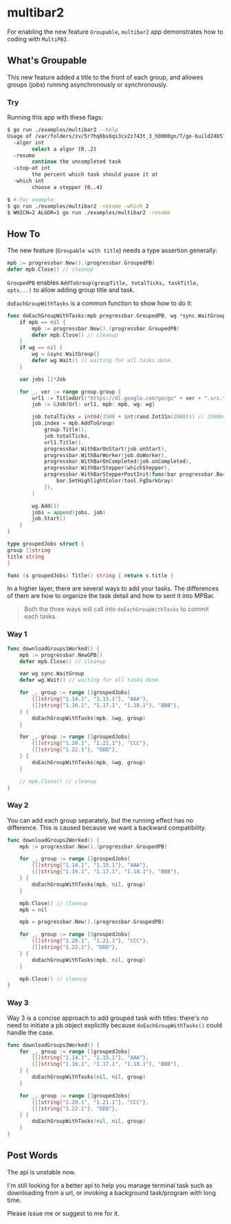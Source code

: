 # multibar2

For enabling the new feature `Groupable`, `multibar2` app demonstrates how to coding with `MultiPB2`.

## What's Groupable

This new feature added a title to the front of each group, and allowes groups (jobs) running asynchronously or synchronously.

### Try

Running this app with these flags:

```bash
$ go run ./examples/multibar2 --help
Usage of /var/folders/zv/5r7hq8bs6qs3cx2z743t_3_h0000gn/T/go-build2485759846/b001/exe/multibar2:
  -algor int
        select a algor (0..2)
  -resume
        continue the uncompleted task
  -stop-at int
        the percent which task should puase it at
  -which int
        choose a stepper (0..4)

$ # For example:
$ go run ./examples/multibar2 -resume -which 2
$ WHICH=2 ALGOR=1 go run ./examples/multibar2 -resume
```

## How To

The new feature (`Groupable with title`) needs a type assertion generally:

```go
mpb := progressbar.New().(progressbar.GroupedPB)
defer mpb.Close() // cleanup
```

`GroupedPB` enables `AddToGroup(groupTitle, totalTicks, taskTitle, opts...)` to allow adding group title and task.

`doEachGroupWithTasks` is a common function to show how to do it:

```go
func doEachGroupWithTasks(mpb progressbar.GroupedPB, wg *sync.WaitGroup, group groupedJobs) {
	if mpb == nil {
		mpb := progressbar.New().(progressbar.GroupedPB)
		defer mpb.Close() // cleanup
	}
	if wg == nil {
		wg = &sync.WaitGroup{}
		defer wg.Wait() // waiting for all tasks done.
	}

	var jobs []*Job

	for _, ver := range group.group {
		url1 := TitledUrl("https://dl.google.com/go/go" + ver + ".src.tar.gz") // url := fmt.Sprintf("https://dl.google.com/go/go%v.src.tar.gz", ver)
		job := &Job{Url: url1, mpb: mpb, wg: wg}

		job.totalTicks = int64(3500 + int(rand.Int31n(2000))) // 3500ms
		job.index = mpb.AddToGroup(
			group.Title(),
			job.totalTicks,
			url1.Title(),
			progressbar.WithBarOnStart(job.onStart),
			progressbar.WithBarWorker(job.doWorker),
			progressbar.WithBarOnCompleted(job.onCompleted),
			progressbar.WithBarStepper(whichStepper),
			progressbar.WithBarStepperPostInit(func(bar progressbar.BarT) {
				bar.SetHighlightColor(tool.FgDarkGray)
			}),
		)

		wg.Add(1)
		jobs = append(jobs, job)
		job.Start()
	}
}

type groupedJobs struct {
group []string
title string
}

func (s groupedJobs) Title() string { return s.title }
```

In a higher layer, there are several ways to add your tasks. The differences of them are how to organize the task detail and how to sent it into MPBar.

> Both the three ways will call into `doEachGroupWithTasks` to commit each tasks.

### Way 1

```go
func downloadGroups1Worked() {
	mpb := progressbar.NewGPB()
	defer mpb.Close() // cleanup

	var wg sync.WaitGroup
	defer wg.Wait() // waiting for all tasks done.

	for _, group := range []groupedJobs{
		{[]string{"1.14.1", "1.15.1"}, "AAA"},
		{[]string{"1.16.1", "1.17.1", "1.18.1"}, "BBB"},
	} {
		doEachGroupWithTasks(mpb, &wg, group)
	}

	for _, group := range []groupedJobs{
		{[]string{"1.20.1", "1.21.1"}, "CCC"},
		{[]string{"1.22.1"}, "DDD"},
	} {
		doEachGroupWithTasks(mpb, &wg, group)
	}

	// mpb.Close() // cleanup
}
```

### Way 2

You can add each group separately, but the running effect has no difference. This is caused because we want a backward compatibility.

```go
func downloadGroups2Worked() {
	mpb := progressbar.New().(progressbar.GroupedPB)

	for _, group := range []groupedJobs{
		{[]string{"1.14.1", "1.15.1"}, "AAA"},
		{[]string{"1.16.1", "1.17.1", "1.18.1"}, "BBB"},
	} {
		doEachGroupWithTasks(mpb, nil, group)
	}

	mpb.Close() // cleanup
	mpb = nil

	mpb = progressbar.New().(progressbar.GroupedPB)

	for _, group := range []groupedJobs{
		{[]string{"1.20.1", "1.21.1"}, "CCC"},
		{[]string{"1.22.1"}, "DDD"},
	} {
		doEachGroupWithTasks(mpb, nil, group)
	}

	mpb.Close() // cleanup
}
```

### Way 3

Way 3 is a concise approach to add grouped task with titles: there's no need to initiate a pb object explicitly because `doEachGroupWithTasks()` could handle the case.

```go
func downloadGroups3Worked() {
	for _, group := range []groupedJobs{
		{[]string{"1.14.1", "1.15.1"}, "AAA"},
		{[]string{"1.16.1", "1.17.1", "1.18.1"}, "BBB"},
	} {
		doEachGroupWithTasks(nil, nil, group)
	}

	for _, group := range []groupedJobs{
		{[]string{"1.20.1", "1.21.1"}, "CCC"},
		{[]string{"1.22.1"}, "DDD"},
	} {
		doEachGroupWithTasks(nil, nil, group)
	}
}
```

## Post Words

The api is unstable now.

I'm still looking for a better api to help you manage terminal task such as downloading from a url, or invoking a background task/program with long time.

Please issue me or suggest to me for it.
